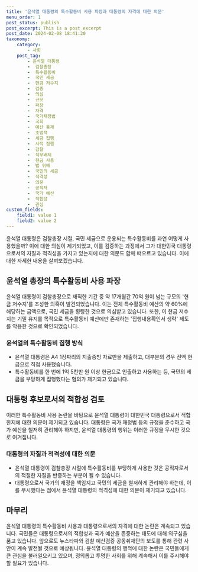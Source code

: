 ```yaml
---
title: '윤석열 대통령의 특수활동비 사용 파장과 대통령의 자격에 대한 의문'
menu_order: 1
post_status: publish
post_excerpt: This is a post excerpt
post_date: 2024-02-08 18:41:20
taxonomy:
    category:
        - 사회
    post_tag:
        - 윤석열 대통령
        -  검찰총장
        -  특수활동비
        -  국민 세금
        -  현금 저수지
        -  검증
        -  의심
        -  규모
        -  파장
        -  자격
        -  국가재정법
        -  국회
        -  예산 통제
        -  초법적
        -  세금 집행
        -  사적 집행
        -  감찰
        -  직무배제
        -  현금 사용
        -  법 위배
        -  국민의 세금
        -  적격성
        -  의문
        -  공직자
        -  국가 예산
        -  적합성
        -  관심
custom_fields:
    field1: value 1
    field2: value 2
---
```


윤석열 대통령은 검찰총장 시절, 국민 세금으로 운용되는 특수활동비를 과연 어떻게 사용했을까? 이에 대한 의심이 제기되었고, 이를 검증하는 과정에서 그가 대한민국 대통령으로서의 자질과 적격성을 가지고 있는지에 대한 의문도 함께 떠오르고 있습니다. 이에 대한 자세한 내용을 살펴보겠습니다.
## 윤석열 총장의 특수활동비 사용 파장
윤석열 대통령이 검찰총장으로 재직한 기간 중 약 17개월간 70억 원이 넘는 규모의 '현금 저수지'를 조성한 의혹이 발견되었습니다. 이는 전체 특수활동비 예산의 약 60%에 해당하는 금액으로, 국민 세금을 횡령한 것으로 의심받고 있습니다. 또한, 이 현금 저수지는 기밀 유지를 목적으로 특수활동비 예산에만 존재하는 '집행내용확인서 생략' 제도를 악용한 것으로 확인되었습니다.
### 윤석열의 특수활동비 집행 방식
- 윤석열 대통령은 A4 1장짜리의 지출증빙 자료만을 제출하고, 대부분의 경우 전액 현금으로 직접 사용했습니다.
- 특수활동비를 한 번에 1억 5천만 원 이상 현금으로 인출하고 사용하는 등, 국민의 세금을 부당하게 집행했다는 혐의가 제기되고 있습니다.
## 대통령 후보로서의 적합성 검토
이러한 특수활동비 사용 논란을 바탕으로 윤석열 대통령이 대한민국 대통령으로서 적합한지에 대한 의문이 제기되고 있습니다. 대통령은 국가 재정법 등의 규정을 준수하고 국가 예산을 철저히 관리해야 하지만, 윤석열 대통령의 행위는 이러한 규정을 무시한 것으로 여겨집니다.
### 대통령의 자질과 적격성에 대한 의문
- 윤석열 대통령이 검찰총장 시절에 특수활동비를 부당하게 사용한 것은 공직자로서의 적절한 자질을 반증하는 부분이 될 수 있습니다.
- 대통령으로서 국가의 재정을 책임지고 국민의 세금을 철저하게 관리해야 하는데, 이를 무시했다는 점에서 윤석열 대통령의 적격성에 대한 의문이 제기되고 있습니다.
## 마무리
윤석열 대통령의 특수활동비 사용과 대통령으로서의 자격에 대한 논란은 계속되고 있습니다. 국민들은 대통령으로서의 적합성과 국가 예산을 존중하는 태도에 대해 의구심을 품고 있습니다. 앞으로도 뉴스타파와 검찰 예산검증 공동취재단의 보도를 통해 관련 사안이 계속 발전될 것으로 예상됩니다. 윤석열 대통령의 행적에 대한 논란은 국민들에게 큰 관심을 불러일으키고 있으며, 정의롭고 투명한 사회를 위해 계속해서 이를 주시해야 할 필요가 있습니다.
